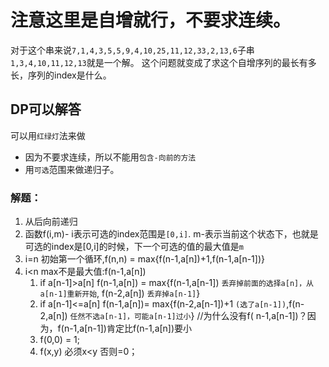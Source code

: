 # 注意这里是自增就行，不要求连续。

对于这个串来说`7,1,4,3,5,5,9,4,10,25,11,12,33,2,13,6`子串
`1,3,4,10,11,12,13`就是一个解。 这个问题就变成了求这个自增序列的最长有多长，序列的index是什么。

## DP可以解答

可以用`红绿灯`法来做

- 因为不要求连续，所以不能用`包含-向前的方法`
- 用`可选`范围来做递归子。

### 解题：

1. 从后向前递归
2. 函数f(i,m)- i表示可选的index范围是`[0,i]`. m-表示当前这个状态下，也就是可选的index是[0,i]的时候，下一个可选的值的最大值是`m`
4. i=n 初始第一个循环,f(n,n) = max{f(n-1,a[n])+1,f(n-1,a[n-1])}
5. i<n max不是最大值:f(n-1,a[n])
    1. if a[n-1]>a[n]  f(n-1,a[n]) = max{f(n-1,a[n-1]) `丢弃掉前面的选择a[n]，从a[n-1]重新开始`, f(n-2,a[n]) `丢弃掉a[n-1]`}
    2. if a[n-1]<=a[n] f(n-1,a[n])= max{f(n-2,a[n-1])+1 `(选了a[n-1])`,f(n-2,a[n]) `任然不选a[n-1]，可能a[n-1]过小`} //为什么没有f(
       n-1,a[n-1])？因为，f(n-1,a[n-1])肯定比f(n-1,a[n])要小
    3. f(0,0) = 1;
    4. f(x,y) 必须x<y 否则=0；

